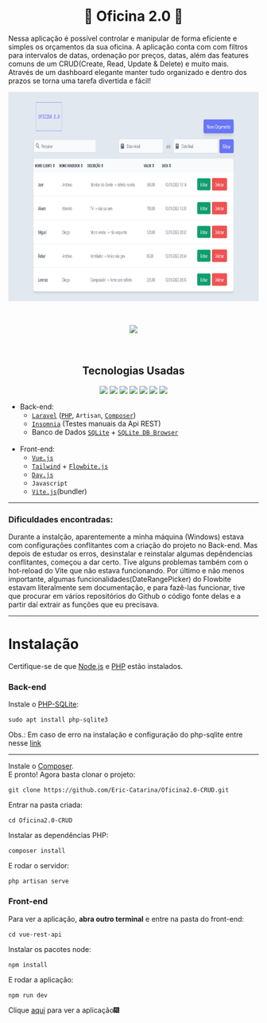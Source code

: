 <h1 align="center">🔧 Oficina 2.0 🔧</h1>

Nessa aplicação é possível controlar e manipular de forma eficiente e simples os orçamentos da sua oficina.
A aplicação conta com com filtros para intervalos de datas, ordenação por preços, datas, além das features comuns de um CRUD(Create, Read, Update & Delete) e muito mais.
<br>
Através de um dashboard elegante manter tudo organizado e dentro dos prazos se torna uma tarefa divertida e fácil!

<p align="center">
 <img src="repos_assets/orcamentos_index.png" height="420">
</p>

<br>

<p align="center">
<img src="http://img.shields.io/static/v1?label=STATUS&message=CONCLUIDO&color=GREEN&style=for-the-badge"/>
</p>

<br>

<h2 align="center">Tecnologias Usadas</h2>
 <p align="center">
 <img src="https://cdn.jsdelivr.net/gh/devicons/devicon/icons/laravel/laravel-plain-wordmark.svg" height="40" />
 <img src="https://cdn.jsdelivr.net/gh/devicons/devicon/icons/php/php-original.svg"height="40" />
 <img src="https://cdn.jsdelivr.net/gh/devicons/devicon/icons/composer/composer-original.svg" height="40"/>   
 <img src="https://cdn.jsdelivr.net/gh/devicons/devicon/icons/sqlite/sqlite-original.svg" height="40"/>
 <img src="https://cdn.jsdelivr.net/gh/devicons/devicon/icons/javascript/javascript-plain.svg" height="40"/>
 <img src="https://cdn.jsdelivr.net/gh/devicons/devicon/icons/vuejs/vuejs-original.svg"height="40" />
 <img src="https://cdn.jsdelivr.net/gh/devicons/devicon/icons/tailwindcss/tailwindcss-plain.svg" height="40"/>
</p>

- Back-end: 
  - [`Laravel`](https://laravel.com/) ([`PHP`](https://www.php.net/), `Artisan`, [`Composer`](https://getcomposer.org/))
  - [`Insomnia`](https://insomnia.rest/download) (Testes manuais da Api REST)
  - Banco de Dados [`SQLite`](https://www.sqlite.org/index.html) + [`SQLite DB Browser`](https://sqlitebrowser.org/)
  <br>
- Front-end: 
  - [`Vue.js`](https://vuejs.org/)
  - [`Tailwind`](https://tailwindcss.com/) + [`Flowbite.js`](https://flowbite.com/)
  - [`Day.js`](https://day.js.org/)
  - `Javascript`
  - [`Vite.js`](https://vitejs.dev/)(bundler)
___
### Dificuldades encontradas: 
Durante a instalção, aparentemente a minha máquina (Windows) estava com configurações conflitantes com a criação do projeto no Back-end. Mas depois de estudar os erros, desinstalar e reinstalar algumas depêndencias conflitantes, começou a dar certo. Tive alguns problemas também com o hot-reload do Vite que não estava funcionando. Por último e não menos importante, algumas funcionalidades(DateRangePicker) do Flowbite estavam literalmente sem documentação, e para fazê-las funcionar, tive que procurar em vários repositórios do Github o código fonte delas e a partir daí extrair as funções que eu precisava.
___
# Instalação
Certifique-se de que [Node.js](https://nodejs.org/en/download/) e [PHP](https://www.php.net/downloads.php) estão instalados.
<br>
### Back-end
Instale o [PHP-SQLite](https://www.php.net/manual/en/sqlite3.installation.php):
```
sudo apt install php-sqlite3
```
Obs.: Em caso de erro na instalação e configuração do php-sqlite entre nesse [link](https://stackoverflow.com/questions/8803728/pdo-sqlite-could-not-find-driver-php-file-not-processing)
___
Instale o [Composer](https://getcomposer.org/download/).
<br>
E pronto! Agora basta clonar o projeto:
```
git clone https://github.com/Eric-Catarina/Oficina2.0-CRUD.git
```
Entrar na pasta criada:
```
cd Oficina2.0-CRUD
```
Instalar as dependências PHP:
```
composer install
```
E rodar o servidor:
```
php artisan serve
```
### Front-end
Para ver a aplicação, **abra outro terminal** e entre na pasta do front-end:
```
cd vue-rest-api
```
Instalar os pacotes node:
```
npm install
```
E rodar a aplicação:
```
npm run dev
```
Clique [aqui](http://localhost:3000/orcamento) para ver a aplicação🎆
